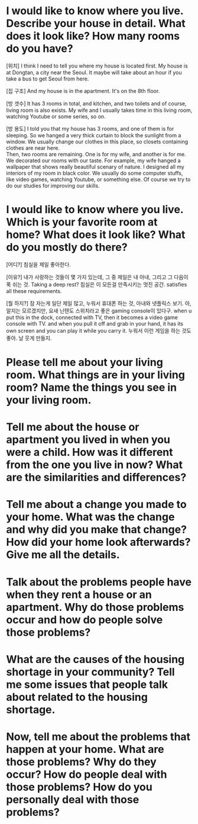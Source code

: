 # I would like to know where you live. Describe your house in detail. What does it look like? How many rooms do you have?

[위치] I think I need to tell you where my house is located first. My house is at Dongtan, a city near the Seoul. It maybe will take about an hour if you take a bus to get Seoul from here.  

[집 구조] And my house is in the apartment. It's on the 8th floor.

[방 갯수] It has 3 rooms in total, and kitchen, and two toilets and of course, living room is also exists. My wife and I usually takes time in this living room, watching Youtube or some series, so on.

[방 용도] I told you that my house has 3 rooms, and one of them is for sleeping. So we hanged a very thick curtain to block the sunlight from a window. We usually change our clothes in this place, so closets containing clothes are near here.  
Then, two rooms are remaining. One is for my wife, and another is for me. We decorated our rooms with our taste. For example, my wife hanged a wallpaper that shows really beautiful scenary of nature. I designed all my interiors of my room in black color. We usually do some computer stuffs, like video games, watching Youtube, or something else. Of course we try to do our studies for improving our skills.


# I would like to know where you live. Which is your favorite room at home? What does it look like? What do you mostly do there?

[어디?] 침실을 제일 좋아한다. 

[이유?] 내가 사랑하는 것들이 몇 가지 있는데, 그 중 제일은 내 아내, 그리고 그 다음이 푹 쉬는 것. Taking a deep rest? 침실은 이 모든걸 만족시키는 멋진 공간. satisfies all these requirements.

[뭘 하지?] 잠 자는게 일단 제일 많고, 누워서 휴대폰 하는 것, 아내와 넷플릭스 보기. 아, 알지는 모르겠지만, 요새 닌텐도 스위치라고 좋은 gaming console이 있다구. when u put this in the dock, connected with TV, then it becomes a video game console with TV. and when you pull it off and grab in your hand, it has its own screen and you can play it while you carry it. 누워서 이런 게임을 하는 것도 좋아. 날 웃게 만들지.

# Please tell me about your living room. What things are in your living room? Name the things you see in your living room.



# Tell me about the house or apartment you lived in when you were a child. How was it different from the one you live in now? What are the similarities and differences?



# Tell me about a change you made to your home. What was the change and why did you make that change? How did your home look afterwards? Give me all the details.



# Talk about the problems people have when they rent a house or an apartment. Why do those problems occur and how do people solve those problems?



# What are the causes of the housing shortage in your community? Tell me some issues that people talk about related to the housing shortage.



# Now, tell me about the problems that happen at your home. What are those problems? Why do they occur? How do people deal with those problems? How do you personally deal with those problems?
